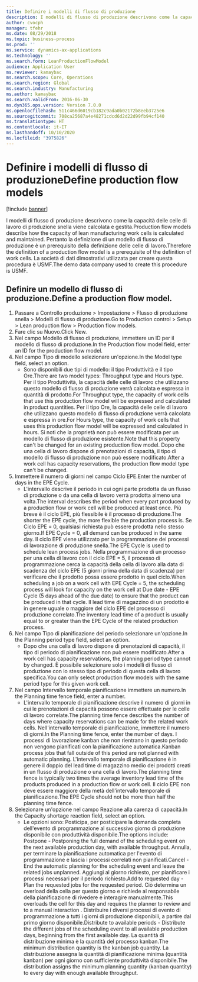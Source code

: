 ```yaml
---
title: Definire i modelli di flusso di produzione
description: I modelli di flusso di produzione descrivono come la capacità delle celle di lavoro di produzione snella viene calcolata e gestita.
author: cvocph
manager: tfehr
ms.date: 08/29/2018
ms.topic: business-process
ms.prod: ''
ms.service: dynamics-ax-applications
ms.technology: ''
ms.search.form: LeanProductionFlowModel
audience: Application User
ms.reviewer: kamaybac
ms.search.scope: Core, Operations
ms.search.region: Global
ms.search.industry: Manufacturing
ms.author: kamaybac
ms.search.validFrom: 2016-06-30
ms.dyn365.ops.version: Version 7.0.0
ms.openlocfilehash: 511c466d6019cb182c9ada0b02172b8eeb3725e6
ms.sourcegitcommit: 708ca25687a4e48271cdcd6d2d22d99fb94cf140
ms.translationtype: HT
ms.contentlocale: it-IT
ms.lasthandoff: 10/10/2020
ms.locfileid: "3975826"
---
```

# <a name="define-production-flow-models"></a><span data-ttu-id="e5c85-103">Definire i modelli di flusso di produzione</span><span class="sxs-lookup"><span data-stu-id="e5c85-103">Define production flow models</span></span>

[!include [banner](../../includes/banner.md)]

<span data-ttu-id="e5c85-104">I modelli di flusso di produzione descrivono come la capacità delle celle di lavoro di produzione snella viene calcolata e gestita.</span><span class="sxs-lookup"><span data-stu-id="e5c85-104">Production flow models describe how the capacity of lean manufacturing work cells is calculated and maintained.</span></span> <span data-ttu-id="e5c85-105">Pertanto la definizione di un modello di flusso di produzione è un prerequisito della definizione delle celle di lavoro.</span><span class="sxs-lookup"><span data-stu-id="e5c85-105">Therefore the definition of a production flow model is a prerequisite of the definition of work cells.</span></span> <span data-ttu-id="e5c85-106">La società di dati dimostrativi utilizzata per creare questa procedura è USMF.</span><span class="sxs-lookup"><span data-stu-id="e5c85-106">The demo data company used to create this procedure is USMF.</span></span>


## <a name="define-a-production-flow-model"></a><span data-ttu-id="e5c85-107">Definire un modello di flusso di produzione.</span><span class="sxs-lookup"><span data-stu-id="e5c85-107">Define a production flow model.</span></span> 
1. <span data-ttu-id="e5c85-108">Passare a Controllo produzione > Impostazione > Flusso di produzione snella > Modelli di flusso di produzione.</span><span class="sxs-lookup"><span data-stu-id="e5c85-108">Go to Production control > Setup > Lean production flow > Production flow models.</span></span>
2. <span data-ttu-id="e5c85-109">Fare clic su Nuovo.</span><span class="sxs-lookup"><span data-stu-id="e5c85-109">Click New.</span></span>
3. <span data-ttu-id="e5c85-110">Nel campo Modello di flusso di produzione, immettere un ID per il modello di flusso di produzione.</span><span class="sxs-lookup"><span data-stu-id="e5c85-110">In the Production flow model field, enter an ID for the production flow model.</span></span>
4. <span data-ttu-id="e5c85-111">Nel campo Tipo di modello selezionare un'opzione.</span><span class="sxs-lookup"><span data-stu-id="e5c85-111">In the Model type field, select an option.</span></span>
    * <span data-ttu-id="e5c85-112">Sono disponibili due tipi di modello: il tipo Produttività e il tipo Ore.</span><span class="sxs-lookup"><span data-stu-id="e5c85-112">There are two model types: Throughput type and Hours type.</span></span> <span data-ttu-id="e5c85-113">Per il tipo Produttività, la capacità delle celle di lavoro che utilizzano questo modello di flusso di produzione verrà calcolata e espressa in quantità di prodotto.</span><span class="sxs-lookup"><span data-stu-id="e5c85-113">For Throughput type, the capacity of work cells that use this production flow model will be expressed and calculated in product quantities.</span></span> <span data-ttu-id="e5c85-114">Per il tipo Ore, la capacità delle celle di lavoro che utilizzano questo modello di flusso di produzione verrà calcolata e espressa in ore.</span><span class="sxs-lookup"><span data-stu-id="e5c85-114">For Hours type, the capacity of work cells that uses this production flow model will be expressed and calculated in hours.</span></span> <span data-ttu-id="e5c85-115">Si noti che la proprietà non può essere modificata per un modello di flusso di produzione esistente.</span><span class="sxs-lookup"><span data-stu-id="e5c85-115">Note that this property can't be changed for an existing production flow model.</span></span> <span data-ttu-id="e5c85-116">Dopo che una cella di lavoro dispone di prenotazioni di capacità, il tipo di modello di flusso di produzione non può essere modificato.</span><span class="sxs-lookup"><span data-stu-id="e5c85-116">After a work cell has capacity reservations, the production flow model type can't be changed.</span></span>  
5. <span data-ttu-id="e5c85-117">Immettere il numero di giorni nel campo Ciclo EPE.</span><span class="sxs-lookup"><span data-stu-id="e5c85-117">Enter the number of days in the EPE Cycle.</span></span>
    * <span data-ttu-id="e5c85-118">L'intervallo descrive il periodo in cui ogni parte prodotta da un flusso di produzione o da una cella di lavoro verrà prodotta almeno una volta.</span><span class="sxs-lookup"><span data-stu-id="e5c85-118">The interval describes the period when every part produced by a production flow or work cell will be produced at least once.</span></span> <span data-ttu-id="e5c85-119">Più breve è il ciclo EPE, più flessibile è il processo di produzione.</span><span class="sxs-lookup"><span data-stu-id="e5c85-119">The shorter the EPE cycle, the more flexible the production process is.</span></span> <span data-ttu-id="e5c85-120">Se Ciclo EPE = 0, qualsiasi richiesta può essere prodotta nello stesso giorno.</span><span class="sxs-lookup"><span data-stu-id="e5c85-120">If EPE Cycle = 0, all demand can be produced in the same day.</span></span> <span data-ttu-id="e5c85-121">Il ciclo EPE viene utilizzato per la programmazione dei processi di lavorazione di produzione snella.</span><span class="sxs-lookup"><span data-stu-id="e5c85-121">The EPE Cycle is used to schedule lean process jobs.</span></span> <span data-ttu-id="e5c85-122">Nella programmazione di un processo per una cella di lavoro con il ciclo EPE = 5, il processo di programmazione cerca la capacità della cella di lavoro alla data di scadenza del ciclo EPE (5 giorni prima della data di scadenza) per verificare che il prodotto possa essere prodotto in quel ciclo.</span><span class="sxs-lookup"><span data-stu-id="e5c85-122">When scheduling a job on a work cell with EPE Cycle = 5, the scheduling process will look for capacity on the work cell at Due date - EPE Cycle (5 days ahead of the due date) to ensure that the product can be produced in that cycle.</span></span> <span data-ttu-id="e5c85-123">Il lead time di magazzino di un prodotto è in genere uguale o maggiore del ciclo EPE del processo di produzione correlato.</span><span class="sxs-lookup"><span data-stu-id="e5c85-123">The inventory lead time of a product is usually equal to or greater than the EPE Cycle of the related production process.</span></span>  
6. <span data-ttu-id="e5c85-124">Nel campo Tipo di pianificazione del periodo selezionare un'opzione.</span><span class="sxs-lookup"><span data-stu-id="e5c85-124">In the Planning period type field, select an option.</span></span>
    * <span data-ttu-id="e5c85-125">Dopo che una cella di lavoro dispone di prenotazioni di capacità, il tipo di periodo di pianificazione non può essere modificato.</span><span class="sxs-lookup"><span data-stu-id="e5c85-125">After a work cell has capacity reservations, the planning period type cannot by changed.</span></span> <span data-ttu-id="e5c85-126">È possibile selezionare solo i modelli di flusso di produzione con lo stesso tipo di periodo di questa cella di lavoro specifica.</span><span class="sxs-lookup"><span data-stu-id="e5c85-126">You can only select production flow models with the same period type for this given work cell.</span></span>  
7. <span data-ttu-id="e5c85-127">Nel campo Intervallo temporale pianificazione immettere un numero.</span><span class="sxs-lookup"><span data-stu-id="e5c85-127">In the Planning time fence field, enter a number.</span></span>
    * <span data-ttu-id="e5c85-128">L'intervallo temporale di pianificazione descrive il numero di giorni in cui le prenotazioni di capacità possono essere effettuate per le celle di lavoro correlate.</span><span class="sxs-lookup"><span data-stu-id="e5c85-128">The planning time fence describes the number of days where capacity reservations can be made for the related work cells.</span></span> <span data-ttu-id="e5c85-129">Nell'intervallo temporale di pianificazione, immettere il numero di giorni.</span><span class="sxs-lookup"><span data-stu-id="e5c85-129">In the Planning time fence, enter the number of days.</span></span>   <span data-ttu-id="e5c85-130">I processi di lavorazione kanban che non rientrano in questo periodo non vengono pianificati con la pianificazione automatica.</span><span class="sxs-lookup"><span data-stu-id="e5c85-130">Kanban process jobs that fall outside of this period are not planned with automatic planning.</span></span> <span data-ttu-id="e5c85-131">L'intervallo temporale di pianificazione è in genere il doppio del lead time di magazzino medio dei prodotti creati in un flusso di produzione o una cella di lavoro.</span><span class="sxs-lookup"><span data-stu-id="e5c85-131">The planning time fence is typically two times the average inventory lead time of the products produced in a production flow or work cell.</span></span> <span data-ttu-id="e5c85-132">Il ciclo EPE non deve essere maggiore della metà dell'intervallo temporale di pianificazione.</span><span class="sxs-lookup"><span data-stu-id="e5c85-132">The EPE Cycle should not be more than half the planning time fence.</span></span>     
8. <span data-ttu-id="e5c85-133">Selezionare un'opzione nel campo Reazione alla carenza di capacità.</span><span class="sxs-lookup"><span data-stu-id="e5c85-133">In the Capacity shortage reaction field, select an option.</span></span>
    * <span data-ttu-id="e5c85-134">Le opzioni sono: Posticipa, per posticipare la domanda completa dell'evento di programmazione al successivo giorno di produzione disponibile con produttività disponibile.</span><span class="sxs-lookup"><span data-stu-id="e5c85-134">The options include:   Postpone - Postponing the full demand of the scheduling event on the next available production day, with available throughput.</span></span> <span data-ttu-id="e5c85-135">Annulla, per terminare la pianificazione automatica per l'evento di programmazione e lascia i processi correlati non pianificati.</span><span class="sxs-lookup"><span data-stu-id="e5c85-135">Cancel - End the automatic planning for the scheduling event and leave the related jobs unplanned.</span></span>   <span data-ttu-id="e5c85-136">Aggiungi al giorno richiesto, per pianificare i processi necessari per il periodo richiesto.</span><span class="sxs-lookup"><span data-stu-id="e5c85-136">Add to requested day - Plan the requested jobs for the requested period.</span></span> <span data-ttu-id="e5c85-137">Ciò determina un overload della cella per questo giorno e richiede al responsabile della pianificazione di rivedere e interagire manualmente.</span><span class="sxs-lookup"><span data-stu-id="e5c85-137">This overloads the cell for this day and requires the planner to review and to a manual interaction .</span></span>   <span data-ttu-id="e5c85-138">Distribuire i diversi processi di evento di programmazione a tutti i giorni di produzione disponibili, a partire dal primo giorno disponibile.</span><span class="sxs-lookup"><span data-stu-id="e5c85-138">Distribute to available periods - Distribute the different jobs of the scheduling event to all available production days, beginning from the first available day.</span></span> <span data-ttu-id="e5c85-139">La quantità di distribuzione minima è la quantità del processo kanban.</span><span class="sxs-lookup"><span data-stu-id="e5c85-139">The minimum distribution quantity is the kanban job quantity.</span></span> <span data-ttu-id="e5c85-140">La distribuzione assegna la quantità di pianificazione minima (quantità kanban) per ogni giorno con sufficiente produttività disponibile.</span><span class="sxs-lookup"><span data-stu-id="e5c85-140">The distribution assigns the minimum planning quantity (kanban quantity) to every day with enough available throughput.</span></span>  


